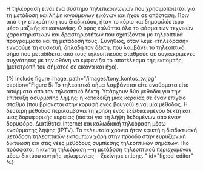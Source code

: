 Η τηλεόραση είναι ένα σύστημα τηλεπικοινωνιών που χρησιμοποιείται για τη μετάδοση και λήψη κινούμενων εικόνων και ήχου σε απόσταση. 
Πριν από την επικράτηση του διαδικτύου, ήταν το κύριο και δημοφιλέστερο μέσο μαζικής επικοινωνίας. 
Ο όρος καλύπτει όλο το φάσμα των τεχνικών χαρακτηριστικών και δραστηριοτήτων που σχετίζονται με τηλεοπτικά προγράμματα και τη μετάδοσή τους. 
Συνήθως, όταν λέμε «τηλεόραση» εννοούμε τη συσκευή, δηλαδή τον δέκτη, που λαμβάνει το τηλεοπτικό σήμα που μεταδίδεται από τους τηλεοπτικούς σταθμούς σε συγκεκριμένες συχνότητες με την οθόνη να εμφανίζει 
το αποτέλεσμα της εκπομπής, (μετατροπή του σήματος σε εικόνα και ήχο).

{% include figure image_path="/images/tony_kontos_tv.jpg" caption="Figure 5: Το τηλεοπτικό σήμα λαμβάνεται είτε ενσύρματα είτε ασύρματα από τον τηλεοπτικό δέκτη. Υπάρχουν δύο μέθοδοι για την επίτευξη ασύρματης λήψης: η κατάδειξη μιας κεραίας σε έναν επίγειο σταθμό (που βρίσκεται στην κορυφή ενός βουνού) είναι μία μέθοδος. Η δεύτερη μέθοδος περιλαμβάνει τη χρήση ενός εξειδικευμένου δέκτη και μιας δορυφορικής κεραίας (πιάτο) για τη λήψη δεδομένων από έναν δορυφόρο. Διατίθεται Internet και καλωδιακή τηλεόραση μέσω ενσύρματης λήψης (IPTV). Τα τελευταία χρόνια ήταν εφικτή η διαδικτυακή μετάδοση τηλεοπτικών εκπομπών χάρη στην πρόοδο στην ευρυζωνική δικτύωση και στις νέες μεθόδους συμπίεσης τηλεοπτικών σημάτων. Πιο πρόσφατα, η κινητή τηλεόραση —η μετάδοση τηλεοπτικού περιεχομένου μέσω δικτύου κινητής τηλεφωνίας— ξεκίνησε επίσης.
" id="fig:ed-editor" %}


